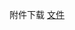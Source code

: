 附件下载 <a href="https://roarctf.4hou.com/files/DbRdJ1xE9WRECAJwCmp8Mc2pn9WVLST5t5E9omBBYhMQFU2RBJ8UZW7zKPNYRjFZ9v9Rd6L5reQ1HZoYWoXj3VBPiQ81n7ksFzFswJHeL6aqvcnHkvXLTGnoe3njUEN2RTZPcwKex8?token=25PUqDj7X8CmSgDRNQqFmLo9T3SyvPccjLcx7gitU1VMGxxGJzQzqGHTxLzGBrmHh5D5DkMt5ujKzH8vizjYhh3V1jgLP3F3i9W4Cdos1k5iB9E72Y1T64aogFSPDzwMgeKdmTB2pRHoyiQjLfQmRZwKGgK65yqiU1pZMSyLUkvrbi">文件</a>